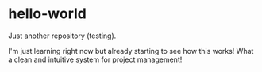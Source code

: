 # hello-world
Just another repository (testing). 

I'm just learning right now but already starting to see how this works! What a clean and intuitive system for project management! 
